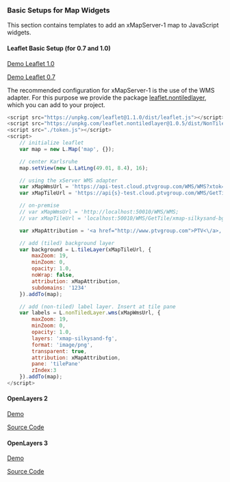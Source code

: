 ### Basic Setups for Map Widgets

This section contains templates to add an xMapServer-1 map to JavaScript widgets.

#### Leaflet Basic Setup (for 0.7 and 1.0)

[Demo Leaflet 1.0](https://ptv-logistics.github.io/xserverjs/boilerplate/xmap-1/Leaflet.1.0.html)

[Demo Leaflet 0.7](https://ptv-logistics.github.io/xserverjs/boilerplate/xmap-1/Leaflet.0.7.html)

The recommended configuration for xMapServer-1 is the use of the WMS adapter. For this purpose we provide the package [leaflet.nontiledlayer](https://www.npmjs.com/package/leaflet.nontiledlayer), which you can add to your project.

```javascript
<script src="https://unpkg.com/leaflet@1.1.0/dist/leaflet.js"></script>
<script src="https://unpkg.com/leaflet.nontiledlayer@1.0.5/dist/NonTiledLayer.js"></script>
<script src="./token.js"></script>
<script>
    // initialize leaflet
    var map = new L.Map('map', {});

    // center Karlsruhe
    map.setView(new L.LatLng(49.01, 8.4), 16);

    // using the xServer WMS adapter
    var xMapWmsUrl = 'https://api-test.cloud.ptvgroup.com/WMS/WMS?xtok=' + token;
    var xMapTileUrl = 'https://api{s}-test.cloud.ptvgroup.com/WMS/GetTile/xmap-silkysand-bg/{x}/{y}/{z}.png';

    // on-premise
    // var xMapWmsUrl = 'http://localhost:50010/WMS/WMS;
    // var xMapTileUrl = 'localhost:50010/WMS/GetTile/xmap-silkysand-bg/{x}/{y}/{z}.png';

    var xMapAttribution = '<a href="http://www.ptvgroup.com">PTV<\/a>, HERE';

    // add (tiled) background layer
    var background = L.tileLayer(xMapTileUrl, {
        maxZoom: 19,
        minZoom: 0,
        opacity: 1.0,
        noWrap: false,
        attribution: xMapAttribution,
        subdomains: '1234'
    }).addTo(map);

    // add (non-tiled) label layer. Insert at tile pane
    var labels = L.nonTiledLayer.wms(xMapWmsUrl, {
        maxZoom: 19,
        minZoom: 0,
        opacity: 1.0,
        layers: 'xmap-silkysand-fg',
        format: 'image/png',
        transparent: true,
        attribution: xMapAttribution,
        pane: 'tilePane'
        zIndex:3
    }).addTo(map);
</script>
```

#### OpenLayers 2

[Demo](https://ptv-logistics.github.io/xserverjs/boilerplate/xmap-1/OpenLayers2.html)

[Source Code](https://github.com/ptv-logistics/xserverjs/blob/master/boilerplate/xmap-1/OpenLayers2.html)

#### OpenLayers 3

[Demo](https://ptv-logistics.github.io/xserverjs/boilerplate/xmap-1/OpenLayers3.html)

[Source Code](https://github.com/ptv-logistics/xserverjs/blob/master/boilerplate/xmap-1/OpenLayers3.html)
